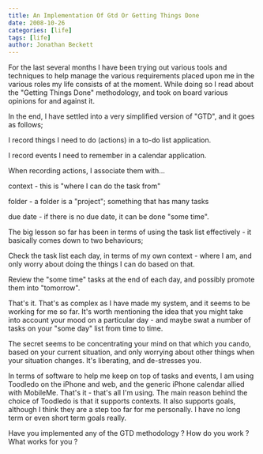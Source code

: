 ```yaml
---
title: An Implementation Of Gtd Or Getting Things Done
date: 2008-10-26
categories: [life]
tags: [life]
author: Jonathan Beckett
---
```


For the last several months I have been trying out various tools and techniques to help manage the various requirements placed upon me in the various roles my life consists of at the moment. While doing so I read about the "Getting Things Done" methodology, and took on board various opinions for and against it.

In the end, I have settled into a very simplified version of "GTD", and it goes as follows;

I record things I need to do (actions) in a to-do list application.

I record events I need to remember in a calendar application.

When recording actions, I associate them with...

context - this is "where I can do the task from"

folder - a folder is a "project"; something that has many tasks

due date - if there is no due date, it can be done "some time".

The big lesson so far has been in terms of using the task list effectively - it basically comes down to two behaviours;

Check the task list each day, in terms of my own context - where I am, and only worry about doing the things I can do based on that.

Review the "some time" tasks at the end of each day, and possibly promote them into "tomorrow".

That's it. That's as complex as I have made my system, and it seems to be working for me so far. It's worth mentioning the idea that you might take into account your mood on a particular day - and maybe swat a number of tasks on your "some day" list from time to time.

The secret seems to be concentrating your mind on that which you cando, based on your current situation, and only worrying about other things when your situation changes. It's liberating, and de-stresses you.

In terms of software to help me keep on top of tasks and events, I am using Toodledo on the iPhone and web, and the generic iPhone calendar allied with MobileMe. That's it - that's all I'm using. The main reason behind the choice of Toodledo is that it supports contexts. It also supports goals, although I think they are a step too far for me personally. I have no long term or even short term goals really.

Have you implemented any of the GTD methodology ? How do you work ? What works for you ?